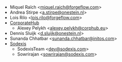 - Miquel Raïch \<<miquel.raich@forgeflow.com>\>
- Andrea Stirpe \<<a.stirpe@onestein.nl>\>
- Lois Rilo \<<lois.rilo@forgeflow.com>\>
- [CorporateHub](https://corporatehub.eu/)
  - Alexey Pelykh \<<alexey.pelykh@corphub.eu>\>
- Dennis Sluijk \<<d.sluijk@onestein.nl>\>
- Sunanda Chhatbar \<<sunanda.chhatbar@initos.com>\>
- [Sodexis](https://www.sodexis.com)
  - SodexisTeam \<<dev@sodexis.com>\>
  - Sowrirajan \<<sowrirajan@sodexis.com>\>

